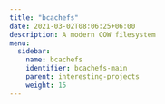 ```yaml
---
title: "bcachefs"
date: 2021-03-02T08:06:25+06:00
description: A modern COW filesystem
menu:
  sidebar:
    name: bcachefs
    identifier: bcachefs-main
    parent: interesting-projects
    weight: 15
---
```


